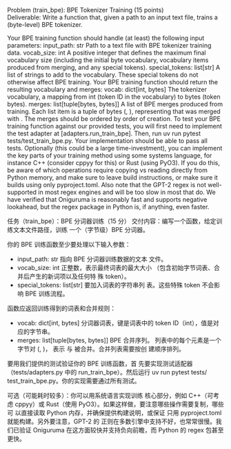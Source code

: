Problem (train_bpe): BPE Tokenizer Training (15 points)  
Deliverable: Write a function that, given a path to an input text file, trains a (byte-level) BPE tokenizer. 

Your BPE training function should handle (at least) the following input parameters:  input_path: str Path to a text file with BPE tokenizer training data.  vocab_size: int A positive integer that defines the maximum final vocabulary size (including the initial byte vocabulary, vocabulary items produced from merging, and any special tokens).  special_tokens: list[str] A list of strings to add to the vocabulary. These special tokens do not otherwise affect BPE training.  Your BPE training function should return the resulting vocabulary and merges:  vocab: dict[int, bytes] The tokenizer vocabulary, a mapping from int (token ID in the vocabulary) to bytes (token bytes).  merges: list[tuple[bytes, bytes]] A list of BPE merges produced from training. Each list item is a tuple of bytes (<token1>, <token2>), representing that <token1> was merged with <token2>. The merges should be ordered by order of creation.  To test your BPE training function against our provided tests, you will first need to implement the test adapter at [adapters.run_train_bpe]. Then, run uv run pytest tests/test_train_bpe.py. Your implementation should be able to pass all tests. Optionally (this could be a large time-investment), you can implement the key parts of your training method using some systems language, for instance C++ (consider cppyy for this) or Rust (using PyO3). If you do this, be aware of which operations require copying vs reading directly from Python memory, and make sure to leave build instructions, or make sure it builds using only pyproject.toml. Also note that the GPT-2 regex is not well-supported in most regex engines and will be too slow in most that do. We have verified that Oniguruma is reasonably fast and supports negative lookahead, but the regex package in Python is, if anything, even faster.

任务（train_bpe）：BPE 分词器训练（15 分）
  交付内容：编写一个函数，给定训练文本文件路径，训练
  一个（字节级）BPE 分词器。

  你的 BPE 训练函数至少要处理以下输入参数：

  - input_path: str 指向 BPE 分词器训练数据的文本
  文件。
  - vocab_size: int 正整数，表示最终词表的最大大小
  （包含初始字节词表、合并后产生的新词项以及任何特
  殊 token）。
  - special_tokens: list[str] 要加入词表的字符串列
  表。这些特殊 token 不会影响 BPE 训练流程。

  函数应返回训练得到的词表和合并规则：

  - vocab: dict[int, bytes] 分词器词表，键是词表中的
  token ID（int），值是对应的字节串。
  - merges: list[tuple[bytes, bytes]] BPE 合并序列。
  列表中的每个元素是一个字节对 (<token1>, <token2>)，
  表示 <token1> 与 <token2> 被合并。合并列表需要按创
  建顺序排列。

  要用我们提供的测试验证你的 BPE 训练函数，首
  先要实现测试适配器（tests/adapters.py 中的
  run_train_bpe）。然后运行 uv run pytest tests/
  test_train_bpe.py。你的实现需要通过所有测试。

  可选（可能耗时较多）：你可以用系统语言实现训练
  核心部分，例如 C++（可考虑 cppyy）或 Rust（使用
  PyO3）。如果这样做，要注意哪些操作需要复制，哪些可
  以直接读取 Python 内存，并确保提供构建说明，或保证
  只用 pyproject.toml 就能构建。另外要注意，GPT-2 的
  正则在多数引擎中支持不好，也常常很慢。我们已验证
  Oniguruma 在这方面较快并支持负向前瞻，而 Python 的
  regex 包甚至更快。